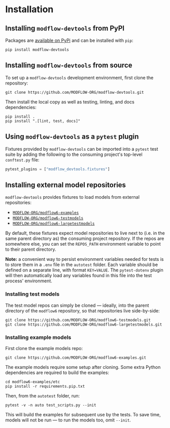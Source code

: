 # Installation

## Installing `modflow-devtools` from PyPI

Packages are [available on PyPi](https://pypi.org/project/modflow-devtools/) and can be installed with `pip`:

```shell
pip install modflow-devtools
```

## Installing `modflow-devtools` from source

To set up a `modflow-devtools` development environment, first clone the repository:

```shell
git clone https://github.com/MODFLOW-ORG/modflow-devtools.git
```

Then install the local copy as well as testing, linting, and docs dependencies:

```
pip install .
pip install ".[lint, test, docs]"
```

## Using `modflow-devtools` as a `pytest` plugin

Fixtures provided by `modflow-devtools` can be imported into a `pytest` test suite by adding the following to the consuming project's top-level `conftest.py` file:

```python
pytest_plugins = ["modflow_devtools.fixtures"]
```

## Installing external model repositories

`modflow-devtools` provides fixtures to load models from external repositories:

- [`MODFLOW-ORG/modflow6-examples`](https://github.com/MODFLOW-ORG/modflow6-examples)
- [`MODFLOW-ORG/modflow6-testmodels`](https://github.com/MODFLOW-ORG/modflow6-testmodels)
- [`MODFLOW-ORG/modflow6-largetestmodels`](https://github.com/MODFLOW-ORG/modflow6-largetestmodels)

By default, these fixtures expect model repositories to live next to (i.e. in the same parent directory as) the consuming project repository. If the repos are somewhere else, you can set the `REPOS_PATH` environment variable to point to their parent directory.

**Note:** a convenient way to persist environment variables needed for tests is to store them in a `.env` file in the `autotest` folder. Each variable should be defined on a separate line, with format `KEY=VALUE`. The `pytest-dotenv` plugin will then automatically load any variables found in this file into the test process' environment.

### Installing test models

The test model repos can simply be cloned &mdash; ideally, into the parent directory of the `modflow6` repository, so that repositories live side-by-side:

```shell
git clone https://github.com/MODFLOW-ORG/modflow6-testmodels.git
git clone https://github.com/MODFLOW-ORG/modflow6-largetestmodels.git
```

### Installing example models

First clone the example models repo:

```shell
git clone https://github.com/MODFLOW-ORG/modflow6-examples.git
```

The example models require some setup after cloning. Some extra Python dependencies are required to build the examples: 

```shell
cd modflow6-examples/etc
pip install -r requirements.pip.txt
```

Then, from the `autotest` folder, run:

```shell
pytest -v -n auto test_scripts.py --init
```

This will build the examples for subsequent use by the tests. To save time, models will not be run &mdash; to run the models too, omit `--init`.
